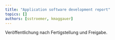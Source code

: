 ```yaml
---
title: "Application software development report"
topics: []
authors: [sstroemer, kmaggauer]
---
```


Veröffentlichung nach Fertigstellung und Freigabe.
